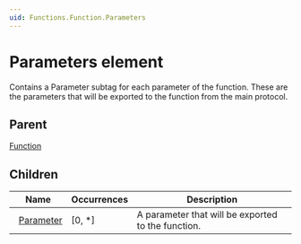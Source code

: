 ```yaml
---
uid: Functions.Function.Parameters
---
```


# Parameters element

Contains a Parameter subtag for each parameter of the function. These are the parameters that will be exported to the function from the main protocol.

## Parent

[Function](xref:Functions.Function)

## Children

|Name|Occurrences|Description|
|--- |--- |--- |
|&nbsp;&nbsp;[Parameter](xref:Functions.Function.Parameters.Parameter)|[0, *]|A parameter that will be exported to the function.|
